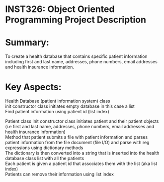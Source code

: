 # INST326: Object Oriented Programming Project Description

# Summary:
To create a health database that contains specific patient information including first and last name, addresses, phone numbers, email addresses and health insurance information.

# Key Aspects:

Health Database (patient information system) class  
init constructor class initiates empty database in this case a list  
Find patient information using patient id (list index)  

Patient class 
Init constructor class initiates patient and their patient objects (i.e first and last name, addresses, phone numbers, email addresses and health insurance information)  
Method that patient submits a file with patient information and parses patient information from the file document (file I/O) and parse with reg expressions using dictionary methods  
The dictionary is then converted into a string that is inserted into the health database class list with all the patients  
Each patient is given a patient id that associates them with the list (aka list index)   
Patients can remove their information using list index  
